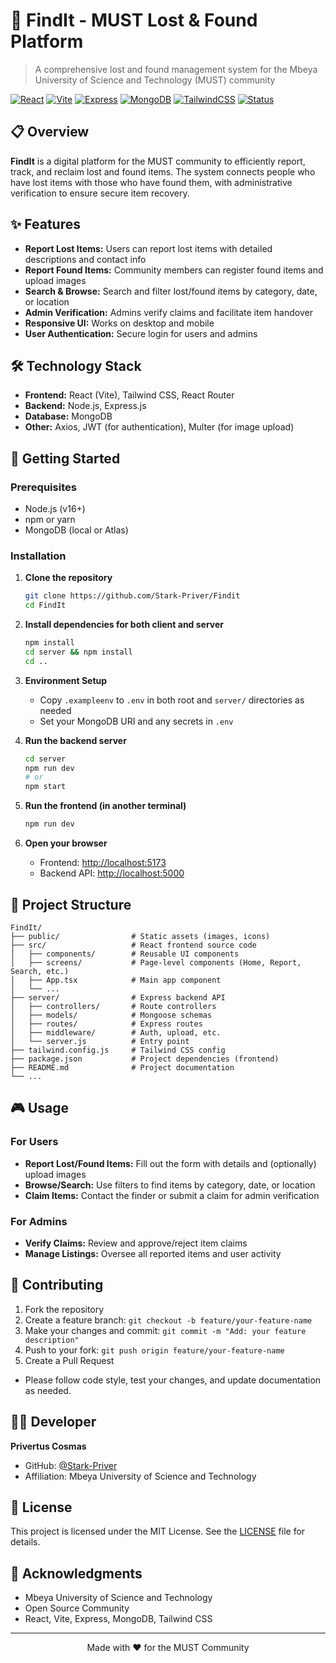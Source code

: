 # 🎒 FindIt - MUST Lost & Found Platform

> A comprehensive lost and found management system for the Mbeya University of Science and Technology (MUST) community

[![React](https://img.shields.io/badge/React-20232A?style=for-the-badge&logo=react&logoColor=61DAFB)](https://reactjs.org/)
[![Vite](https://img.shields.io/badge/Vite-646CFF?style=for-the-badge&logo=vite&logoColor=white)](https://vitejs.dev/)
[![Express](https://img.shields.io/badge/Express.js-404D59?style=for-the-badge)](https://expressjs.com/)
[![MongoDB](https://img.shields.io/badge/MongoDB-4EA94B?style=for-the-badge&logo=mongodb&logoColor=white)](https://mongodb.com/)
[![TailwindCSS](https://img.shields.io/badge/Tailwind_CSS-38B2AC?style=for-the-badge&logo=tailwind-css&logoColor=white)](https://tailwindcss.com/)
[![Status](https://img.shields.io/badge/Status-Active-brightgreen?style=for-the-badge)]()

## 📋 Overview

**FindIt** is a digital platform for the MUST community to efficiently report, track, and reclaim lost and found items. The system connects people who have lost items with those who have found them, with administrative verification to ensure secure item recovery.

## ✨ Features

- **Report Lost Items:** Users can report lost items with detailed descriptions and contact info
- **Report Found Items:** Community members can register found items and upload images
- **Search & Browse:** Search and filter lost/found items by category, date, or location
- **Admin Verification:** Admins verify claims and facilitate item handover
- **Responsive UI:** Works on desktop and mobile
- **User Authentication:** Secure login for users and admins

## 🛠️ Technology Stack

- **Frontend:** React (Vite), Tailwind CSS, React Router
- **Backend:** Node.js, Express.js
- **Database:** MongoDB
- **Other:** Axios, JWT (for authentication), Multer (for image upload)

## 🚀 Getting Started

### Prerequisites
- Node.js (v16+)
- npm or yarn
- MongoDB (local or Atlas)

### Installation

1. **Clone the repository**
   ```bash
   git clone https://github.com/Stark-Priver/Findit
   cd FindIt
   ```

2. **Install dependencies for both client and server**
   ```bash
   npm install
   cd server && npm install
   cd ..
   ```

3. **Environment Setup**
   - Copy `.exampleenv` to `.env` in both root and `server/` directories as needed
   - Set your MongoDB URI and any secrets in `.env`

4. **Run the backend server**
   ```bash
   cd server
   npm run dev
   # or
   npm start
   ```

5. **Run the frontend (in another terminal)**
   ```bash
   npm run dev
   ```

6. **Open your browser**
   - Frontend: [http://localhost:5173](http://localhost:5173)
   - Backend API: [http://localhost:5000](http://localhost:5000)

## 📁 Project Structure

```
FindIt/
├── public/                # Static assets (images, icons)
├── src/                   # React frontend source code
│   ├── components/        # Reusable UI components
│   ├── screens/           # Page-level components (Home, Report, Search, etc.)
│   ├── App.tsx            # Main app component
│   └── ...
├── server/                # Express backend API
│   ├── controllers/       # Route controllers
│   ├── models/            # Mongoose schemas
│   ├── routes/            # Express routes
│   ├── middleware/        # Auth, upload, etc.
│   └── server.js          # Entry point
├── tailwind.config.js     # Tailwind CSS config
├── package.json           # Project dependencies (frontend)
├── README.md              # Project documentation
└── ...
```

## 🎮 Usage

### For Users
- **Report Lost/Found Items:** Fill out the form with details and (optionally) upload images
- **Browse/Search:** Use filters to find items by category, date, or location
- **Claim Items:** Contact the finder or submit a claim for admin verification

### For Admins
- **Verify Claims:** Review and approve/reject item claims
- **Manage Listings:** Oversee all reported items and user activity

## 🤝 Contributing

1. Fork the repository
2. Create a feature branch: `git checkout -b feature/your-feature-name`
3. Make your changes and commit: `git commit -m "Add: your feature description"`
4. Push to your fork: `git push origin feature/your-feature-name`
5. Create a Pull Request

- Please follow code style, test your changes, and update documentation as needed.

## 👨‍💻 Developer

**Privertus Cosmas**
- GitHub: [@Stark-Priver](https://github.com/Stark-Priver)
- Affiliation: Mbeya University of Science and Technology

## 📄 License

This project is licensed under the MIT License. See the [LICENSE](LICENSE) file for details.

## 🙏 Acknowledgments
- Mbeya University of Science and Technology
- Open Source Community
- React, Vite, Express, MongoDB, Tailwind CSS

---

<div align="center">
Made with ❤️ for the MUST Community
</div>
